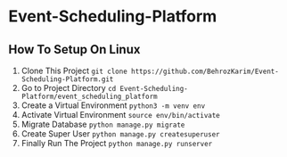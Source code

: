 # Event-Scheduling-Platform

## How To Setup On Linux
1. Clone This Project `git clone https://github.com/BehrozKarim/Event-Scheduling-Platform.git`
2. Go to Project Directory `cd Event-Scheduling-Platform/event_scheduling_platform`
3. Create a Virtual Environment `python3 -m venv env`
4. Activate Virtual Environment `source env/bin/activate`
5. Migrate Database `python manage.py migrate`
6. Create Super User `python manage.py createsuperuser`
7. Finally Run The Project `python manage.py runserver`